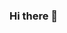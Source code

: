 ### Hi there 👋

<!--
**zey19/zey19** is a ✨ _special_ ✨ repository because its `README.md` (this file) appears on your GitHub profile.

Here are some ideas to get you started:

- 🔭 I’m currently working on Machine Learning, Deep Learning, Data
- 🌱 I’m currently learning Neural Networks
- 👯 I’m looking to collaborate on ...
- 🤔 I’m looking for help with ...
- 💬 Ask me about ...
- 📫 How to reach me: zynpaft19@gmail.com
- 😄 Pronouns: ...
- ⚡ Fun fact: ...
-->
